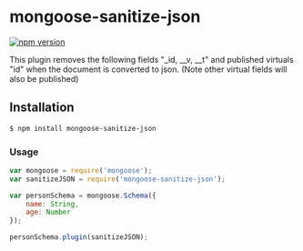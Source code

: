 # mongoose-sanitize-json

[![npm version](https://badge.fury.io/js/mongoose-sanitize-json.svg)](http://badge.fury.io/js/mongoose-sanitize-json)

This plugin removes the following fields "_id, __v, __t" and published virtuals "id" when the document is converted to json.
(Note other virtual fields will also be published)

## Installation

```sh
$ npm install mongoose-sanitize-json
```

### Usage

```javascript
var mongoose = require('mongoose');
var sanitizeJSON = require('mongoose-sanitize-json');

var personSchema = mongoose.Schema({    
    name: String,
    age: Number    
});

personSchema.plugin(sanitizeJSON);

```
